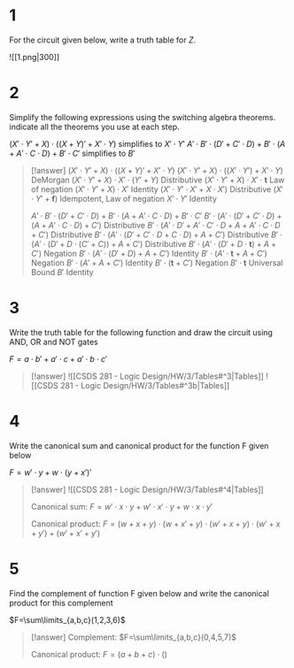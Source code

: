 # 1

For the circuit given below, write a truth table for $Z$.

![[1.png|300]]

# 2

Simplify the following expressions using the switching algebra theorems. indicate all the theorems you use at each step.

$(X'\cdot Y'+X) \cdot ((X+Y) ' + X'\cdot Y)$ simplifies to $X'\cdot Y'$
$A'\cdot B'\cdot (D'+C'\cdot D)+B'\cdot (A+A'\cdot C\cdot D)+B'\cdot C'$ simplifies to $B'$

> [!answer]
> $(X'\cdot Y'+X) \cdot ((X+Y) ' + X'\cdot Y)$
> $(X'\cdot Y'+X) \cdot ((X'\cdot Y') + X'\cdot Y)$ DeMorgan
> $(X'\cdot Y'+X) \cdot X'\cdot (Y'+Y)$ Distributive
> $(X'\cdot Y'+X) \cdot X'\cdot \mathbf t$ Law of negation
> $(X'\cdot Y'+X) \cdot X'$ Identity
> $(X'\cdot Y' \cdot X'+X \cdot X')$ Distributive
> $(X'\cdot Y'+\mathbf f)$ Idempotent, Law of negation
> $X'\cdot Y'$ Identity
> 
> $A'\cdot B'\cdot (D'+C'\cdot D)+B'\cdot (A+A'\cdot C\cdot D)+B'\cdot C'$
> $B'\cdot(A'\cdot (D'+C'\cdot D)+(A+A'\cdot C\cdot D)+C')$ Distributive
> $B'\cdot(A'\cdot D'+A'\cdot C'\cdot D+A+A'\cdot C\cdot D+C')$ Distributive
> $B'\cdot(A'\cdot (D'+C'\cdot D+C\cdot D)+A+C')$ Distributive
> $B'\cdot(A'\cdot (D'+D\cdot(C'+C))+A+C')$ Distributive
> $B'\cdot(A'\cdot (D'+D\cdot\mathbf t)+A+C')$ Negation
> $B'\cdot(A'\cdot (D'+D)+A+C')$ Identity
> $B'\cdot(A'\cdot \mathbf t+A+C')$ Negation
> $B'\cdot(A'+A+C')$ Identity
> $B'\cdot(\mathbf t+C')$ Negation
> $B'\cdot\mathbf t$ Universal Bound
> $B'$ Identity

# 3

Write the truth table for the following function and draw the circuit using AND, OR and NOT gates

$F = a\cdot b' + a'\cdot c + a'\cdot b\cdot c'$

> [!answer]
> ![[CSDS 281 - Logic Design/HW/3/Tables#^3|Tables]]
> ![[CSDS 281 - Logic Design/HW/3/Tables#^3b|Tables]]

# 4

Write the canonical sum and canonical product for the function F given below

$F = w'\cdot y + w\cdot (y+x')'$

> [!answer]
> ![[CSDS 281 - Logic Design/HW/3/Tables#^4|Tables]]
> 
> Canonical sum:
> $F=w'\cdot x\cdot y+w'\cdot x'\cdot y+w\cdot x\cdot y'$
> 
> Canonical product:
> $F=(w+x+y)\cdot(w+x'+y)\cdot(w'+x+y)\cdot(w'+x+y')+(w'+x'+y')$

# 5

Find the complement of function F given below and write the canonical product for this complement

$F=\sum\limits_{a,b,c}(1,2,3,6)$

> [!answer]
> Complement:
> $F=\sum\limits_{a,b,c}(0,4,5,7)$
> 
> Canonical product:
> $F=(a+b+c)\cdot()$

